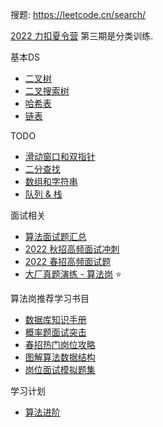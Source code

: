 

搜题: <https://leetcode.cn/search/>

[2022 力扣夏令营](https://leetcode.cn/topic/2022-li-kou-xia-ling-ying/discuss/latest/) 第三期是分类训练.

基本DS

- [二叉树](https://leetcode.cn/leetbook/read/data-structure-binary-tree/) 
- [二叉搜索树](https://leetcode.cn/leetbook/detail/introduction-to-data-structure-binary-search-tree/)
- [哈希表](https://leetcode.cn/leetbook/detail/hash-table/)
- [链表](https://leetcode.cn/leetbook/detail/linked-list/)

TODO

- [滑动窗口和双指针](https://leetcode.cn/leetbook/detail/sliding-window-and-two-pointers/)
- [二分查找](https://leetcode.cn/leetbook/detail/binary-search/)
- [数组和字符串](https://leetcode.cn/leetbook/detail/array-and-string/)
- [队列 & 栈](https://leetcode.cn/leetbook/detail/queue-stack/)

面试相关

- [算法面试题汇总](https://leetcode.cn/leetbook/detail/top-interview-questions/)
- [2022 秋招高频面试冲刺](https://leetcode.cn/leetbook/detail/2022-qiu-zhao-gao-pin-mian-shi-ti/)
- [2022 春招高频面试题](https://leetcode.cn/leetbook/detail/2022-spring-recruitment/)
- [大厂真题演练 - 算法岗](https://leetcode.cn/leetbook/detail/da-han-suan-fa-gang-ti-mu-he-ji-shang/) ⭐️

算法岗推荐学习书目

- [数据库知识手册](https://leetcode.cn/leetbook/detail/database-handbook/?from=from_parent_mindnote)
- [概率题面试突击](https://leetcode.cn/leetbook/detail/probability-problems/?from=from_parent_mindnote)
- [春招热门岗位攻略](https://leetcode.cn/leetbook/detail/chun-zhao-re-men-gang-wei-gong-lue/)
- [图解算法数据结构](https://leetcode.cn/leetbook/detail/illustration-of-algorithm/)
- [岗位面试模拟题集](https://leetcode.cn/leetbook/detail/gang-wei-mian-shi-mo-ni-ti-ji/)

学习计划

- [算法进阶](https://leetcode.cn/study-plan/algorithms/?progress=gbkkv8t)
